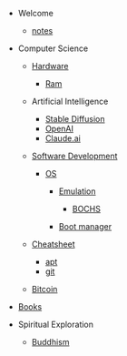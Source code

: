 - Welcome

  - [notes](README.md)

- Computer Science

  - [Hardware](hardware.md)

    - [Ram](ram.md)

  - Artificial Intelligence

    - [Stable Diffusion](stable-diffusion.md)
    - [OpenAI](openai.md)
    - [Claude.ai](claude-ai.md)

  - [Software Development](software-development.md)

    - [OS](os.md)

      - [Emulation](emulation.md)

        - [BOCHS](bochs.md)

      - [Boot manager](boot-manager.md)

  - [Cheatsheet](cheatsheet.md)
    - [apt](apt.md)
    - [git](git.md)
  - [Bitcoin](bitcoin.md)

- [Books](books.md)

- Spiritual Exploration

  - [Buddhism](buddhism.md)
